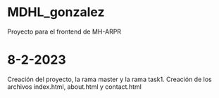 # MDHL_gonzalez
Proyecto para el frontend de MH-ARPR

# 8-2-2023
Creación del proyecto, la rama master y la rama task1.
Creación de los archivos index.html, about.html y contact.html